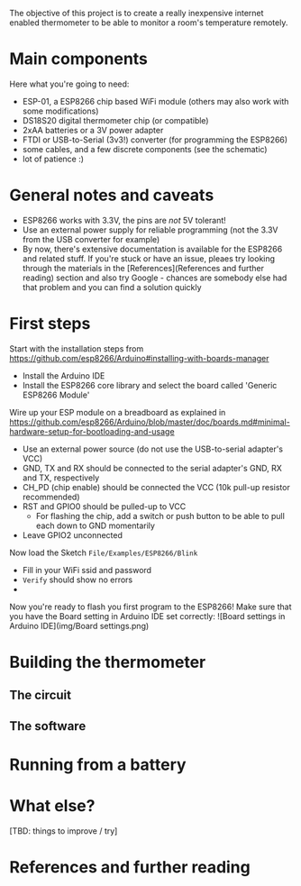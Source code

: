 The objective of this project is to create a really inexpensive internet enabled thermometer to be able to monitor a room's temperature remotely.

# Main components
Here what you're going to need:
- ESP-01, a ESP8266 chip based WiFi module (others may also work with some modifications)
- DS18S20 digital thermometer chip (or compatible)
- 2xAA batteries or a 3V power adapter
- FTDI or USB-to-Serial (3v3!) converter (for programming the ESP8266)
- some cables, and a few discrete components (see the schematic)
- lot of patience :)

# General notes and caveats
- ESP8266 works with 3.3V, the pins are _not_ 5V tolerant!
- Use an external power supply for reliable programming (not the 3.3V from the USB converter for example)
- By now, there's extensive documentation is available for the ESP8266 and related stuff. If you're stuck or have an issue, pleaes  try looking through the materials in the [References](References and further reading) section and also try Google - chances are somebody else had that problem and you can find a solution quickly

# First steps
Start with the installation steps from https://github.com/esp8266/Arduino#installing-with-boards-manager
- Install the Arduino IDE 
- Install the ESP8266 core library and select the board called 'Generic ESP8266 Module'

Wire up your ESP module on a breadboard as explained in https://github.com/esp8266/Arduino/blob/master/doc/boards.md#minimal-hardware-setup-for-bootloading-and-usage
- Use an external power source (do not use the USB-to-serial adapter's VCC)
- GND, TX and RX should be connected to the serial adapter's GND, RX and TX, respectively
- CH_PD (chip enable) should be connected the VCC (10k pull-up resistor recommended)
- RST and GPIO0 should be pulled-up to VCC
  - For flashing the chip, add a switch or push button to be able to pull each down to GND momentarily
- Leave GPIO2 unconnected

Now load the Sketch `File/Examples/ESP8266/Blink`
- Fill in your WiFi ssid and password
- `Verify` should show no errors
- 
Now you're ready to flash you first program to the ESP8266! Make sure that you have the Board setting in Arduino IDE set correctly:
![Board settings in Arduino IDE](img/Board settings.png)


# Building the thermometer
## The circuit
## The software

# Running from a battery

# What else?
[TBD: things to improve / try]

# References and further reading

